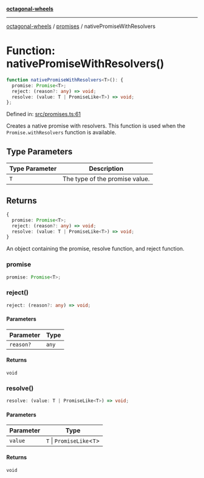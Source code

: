 [**octagonal-wheels**](../../README.md)

***

[octagonal-wheels](../../modules.md) / [promises](../README.md) / nativePromiseWithResolvers

# Function: nativePromiseWithResolvers()

```ts
function nativePromiseWithResolvers<T>(): {
  promise: Promise<T>;
  reject: (reason?: any) => void;
  resolve: (value: T | PromiseLike<T>) => void;
};
```

Defined in: [src/promises.ts:61](https://github.com/vrtmrz/octagonal-wheels/blob/main/src/promises.ts#L61)

Creates a native promise with resolvers. This function is used when the `Promise.withResolvers` function is available.

## Type Parameters

| Type Parameter | Description |
| ------ | ------ |
| `T` | The type of the promise value. |

## Returns

```ts
{
  promise: Promise<T>;
  reject: (reason?: any) => void;
  resolve: (value: T | PromiseLike<T>) => void;
}
```

An object containing the promise, resolve function, and reject function.

### promise

```ts
promise: Promise<T>;
```

### reject()

```ts
reject: (reason?: any) => void;
```

#### Parameters

| Parameter | Type |
| ------ | ------ |
| `reason?` | `any` |

#### Returns

`void`

### resolve()

```ts
resolve: (value: T | PromiseLike<T>) => void;
```

#### Parameters

| Parameter | Type |
| ------ | ------ |
| `value` | `T` \| `PromiseLike`\<`T`\> |

#### Returns

`void`

